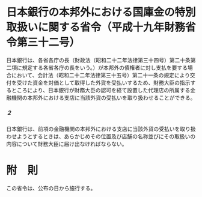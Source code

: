 # 日本銀行の本邦外における国庫金の特別取扱いに関する省令（平成十九年財務省令第三十二号）
日本銀行は、各省各庁の長（財政法（昭和二十二年法律第三十四号）第二十条第二項に規定する各省各庁の長をいう。）が本邦外の債権者に対し支払を要する場合において、会計法（昭和二十二年法律第三十五号）第二十一条の規定により交付を受けた資金を対価として取得した外貨を受払いするため、財務大臣の指示するところにより、日本銀行が財務大臣の認可を経て設置した代理店の所属する金融機関の本邦外における支店に当該外貨の受払いを取り扱わせることができる。
##### ２
日本銀行は、前項の金融機関の本邦外における支店に当該外貨の受払いを取り扱わせようとするときは、あらかじめその位置及び店舗の名称並びにその取扱いの内容について財務大臣に届け出なければならない。
# 附　則
この省令は、公布の日から施行する。
